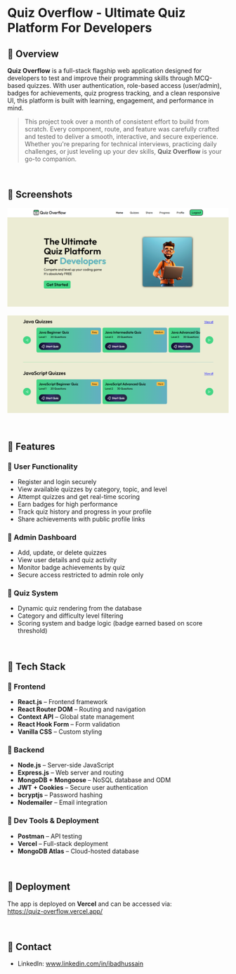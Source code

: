 # Quiz Overflow - Ultimate Quiz Platform For Developers
## 🚀 Overview
**Quiz Overflow** is a full-stack flagship web application designed for developers to test and improve their programming skills through MCQ-based quizzes. With user authentication, role-based access (user/admin), badges for achievements, quiz progress tracking, and a clean responsive UI, this platform is built with learning, engagement, and performance in mind.

> This project took over a month of consistent effort to build from scratch. Every component, route, and feature was carefully crafted and tested to deliver a smooth, interactive, and secure experience. Whether you're preparing for technical interviews, practicing daily challenges, or just leveling up your dev skills, **Quiz Overflow** is your go-to companion.

<br>

## 🚀 Screenshots
![Project screenshot](./Project_screenshots/Image1.png)
<br><br>
![Project screenshot](./Project_screenshots/Image2.png)

<br>

## 🚀 Features
### 🎯 User Functionality
- Register and login securely
- View available quizzes by category, topic, and level
- Attempt quizzes and get real-time scoring
- Earn badges for high performance
- Track quiz history and progress in your profile
- Share achievements with public profile links
### 🎯 Admin Dashboard
- Add, update, or delete quizzes
- View user details and quiz activity
- Monitor badge achievements by quiz
- Secure access restricted to admin role only
### 🎯 Quiz System
- Dynamic quiz rendering from the database
- Category and difficulty level filtering
- Scoring system and badge logic (badge earned based on score threshold)

<br>

## 🚀 Tech Stack
### 🎯 Frontend
- **React.js** – Frontend framework
- **React Router DOM** – Routing and navigation
- **Context API** – Global state management
- **React Hook Form** – Form validation
- **Vanilla CSS** – Custom styling
### 🎯 Backend
- **Node.js** – Server-side JavaScript
- **Express.js** – Web server and routing
- **MongoDB + Mongoose** – NoSQL database and ODM
- **JWT + Cookies** – Secure user authentication
- **bcryptjs** – Password hashing
- **Nodemailer** – Email integration
### 🎯 Dev Tools & Deployment
- **Postman** – API testing
- **Vercel** – Full-stack deployment
- **MongoDB Atlas** – Cloud-hosted database

<br>

## 🚀 Deployment
The app is deployed on <b>Vercel</b> and can be accessed via:
<br>
https://quiz-overflow.vercel.app/

<br>

## 🚀 Contact
- LinkedIn: www.linkedin.com/in/ibadhussain
